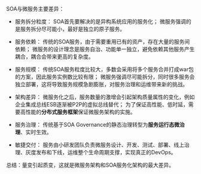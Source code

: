 
SOA与微服务主要差异：

* 服务拆分粒度：
SOA首先要解决的是异构系统应用的服务化；
微服务强调的是服务拆分尽可能小，最好是独立的原子服务。

* 服务依赖：
传统的SOA服务，由于需要重用已有的资产，存在大量的服务间依赖；
微服务的设计理念是服务自治、功能单一独立，避免依赖其他服务产生耦合，耦合会带来更高的复杂度。

* 服务规模：
传统SOA服务粒度比较大，多数会采用将多个服务合并打成war包的方案，因此服务实例数比较有限；
微服务强调尽可能拆分，同时很多服务会独立部署，这将导致服务规模急剧膨胀，对服务治理和运维带来新的挑战。

* 架构差异：
微服务化之后，服务数量的激增会引起架构质量属性的变化，例如企业集成总线ESB逐渐被P2P的虚拟总线替代；
为了保证高性能、低时延，需要高性能的**分布式服务框架**保证微服务架构的实施。

* 服务治理：
传统基于SOA Governance的静态治理转型为**服务运行态微治理**、实时生效。

* 敏捷交付：
服务由小研发团队负责微服务设计、开发、测试、部署、线上治理、灰度发布和下线，运维整个生命周期支撑，实现真正的DevOps。

总结：量变引起质变，这就是微服务架构和SOA服务化架构的最大差异。

